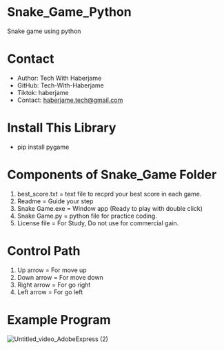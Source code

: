 # Snake_Game_Python
Snake game using python

# Contact
- Author: Tech With Haberjame
- GitHub: Tech-With-Haberjame
- Tiktok: haberjame
- Contact: haberjame.tech@gmail.com

# Install This Library
- pip install pygame

# Components of Snake_Game Folder

1. best_score.txt = text file to recprd your best score in each game.
2. Readme = Guide your step
3. Snake Game.exe = Window app (Ready to play with double click)
4. Snake Game.py = python file for practice coding.
5. License file = For Study, Do not use for commercial gain.


# Control Path
1. Up arrow = For move up
2. Down arrow = For move down
3. Right arrow = For go right
4. Left arrow = For go left


# Example Program
![Untitled_video_AdobeExpress (2)](https://github.com/Tech-With-Haberjame/Snake_Game_Python/assets/135504212/ab99daeb-4544-494d-99c0-104d1b43045f)
